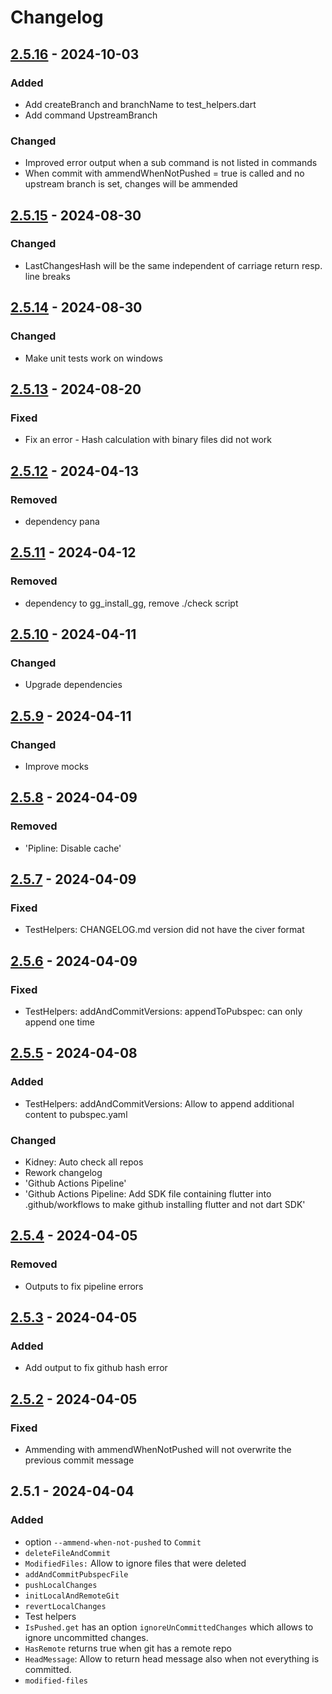 # Changelog

## [2.5.16] - 2024-10-03

### Added

- Add createBranch and branchName to test\_helpers.dart
- Add command UpstreamBranch

### Changed

- Improved error output when a sub command is not listed in commands
- When commit with ammendWhenNotPushed = true is called and no upstream branch is set, changes will be ammended

## [2.5.15] - 2024-08-30

### Changed

- LastChangesHash will be the same independent of carriage return resp. line breaks

## [2.5.14] - 2024-08-30

### Changed

- Make unit tests work on windows

## [2.5.13] - 2024-08-20

### Fixed

- Fix an error - Hash calculation with binary files did not work

## [2.5.12] - 2024-04-13

### Removed

- dependency pana

## [2.5.11] - 2024-04-12

### Removed

- dependency to gg\_install\_gg, remove ./check script

## [2.5.10] - 2024-04-11

### Changed

- Upgrade dependencies

## [2.5.9] - 2024-04-11

### Changed

- Improve mocks

## [2.5.8] - 2024-04-09

### Removed

- 'Pipline: Disable cache'

## [2.5.7] - 2024-04-09

### Fixed

- TestHelpers: CHANGELOG.md version did not have the civer format

## [2.5.6] - 2024-04-09

### Fixed

- TestHelpers: addAndCommitVersions: appendToPubspec: can only append one time

## [2.5.5] - 2024-04-08

### Added

- TestHelpers: addAndCommitVersions: Allow to append additional content to pubspec.yaml

### Changed

- Kidney: Auto check all repos
- Rework changelog
- 'Github Actions Pipeline'
- 'Github Actions Pipeline: Add SDK file containing flutter into .github/workflows to make github installing flutter and not dart SDK'

## [2.5.4] - 2024-04-05

### Removed

- Outputs to fix pipeline errors

## [2.5.3] - 2024-04-05

### Added

- Add output to fix github hash error

## [2.5.2] - 2024-04-05

### Fixed

- Ammending with ammendWhenNotPushed will not overwrite the previous commit message

## 2.5.1 - 2024-04-04

### Added

- option `--ammend-when-not-pushed` to `Commit`
- `deleteFileAndCommit`
- `ModifiedFiles:` Allow to ignore files that were deleted
- `addAndCommitPubspecFile`
- `pushLocalChanges`
- `initLocalAndRemoteGit`
- `revertLocalChanges`
- Test helpers
- `IsPushed.get` has an option `ignoreUnCommittedChanges` which allows to ignore uncommitted changes.
- `HasRemote` returns true when git has a remote repo
- `HeadMessage`: Allow to return head message also when not everything is committed.
- `modified-files`

[2.5.16]: https://github.com/inlavigo/gg_git/compare/2.5.15...2.5.16
[2.5.15]: https://github.com/inlavigo/gg_git/compare/2.5.14...2.5.15
[2.5.14]: https://github.com/inlavigo/gg_git/compare/2.5.13...2.5.14
[2.5.13]: https://github.com/inlavigo/gg_git/compare/2.5.12...2.5.13
[2.5.12]: https://github.com/inlavigo/gg_git/compare/2.5.11...2.5.12
[2.5.11]: https://github.com/inlavigo/gg_git/compare/2.5.10...2.5.11
[2.5.10]: https://github.com/inlavigo/gg_git/compare/2.5.9...2.5.10
[2.5.9]: https://github.com/inlavigo/gg_git/compare/2.5.8...2.5.9
[2.5.8]: https://github.com/inlavigo/gg_git/compare/2.5.7...2.5.8
[2.5.7]: https://github.com/inlavigo/gg_git/compare/2.5.6...2.5.7
[2.5.6]: https://github.com/inlavigo/gg_git/compare/2.5.5...2.5.6
[2.5.5]: https://github.com/inlavigo/gg_git/compare/2.5.4...2.5.5
[2.5.4]: https://github.com/inlavigo/gg_git/compare/2.5.3...2.5.4
[2.5.3]: https://github.com/inlavigo/gg_git/compare/2.5.2...2.5.3
[2.5.2]: https://github.com/inlavigo/gg_git/compare/2.5.1...2.5.2
